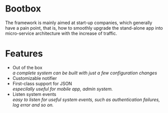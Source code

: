 # Bootbox
The framework is mainly aimed at start-up companies, which generally have a pain point, that is, how to smoothly upgrade the stand-alone app into micro-service architecture with the increase of traffic.

# Features
- Out of the box <br>
*a complete system can be built with just a few configuration changes*
- Customizable notifier 
- First-class support for JSON <br>
*especilally useful for mobile app, admin system.*
- Listen system events <br>
*easy to listen for useful system events, such as authentication failures, log error and so on.*
